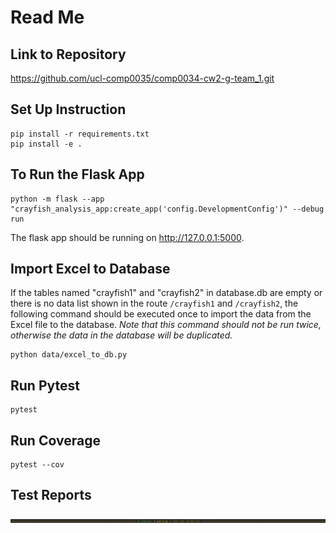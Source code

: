 # Read Me

## Link to Repository
https://github.com/ucl-comp0035/comp0034-cw2-g-team_1.git


## Set Up Instruction
```shell
pip install -r requirements.txt
pip install -e .
```

## To Run the Flask App
```shell
python -m flask --app "crayfish_analysis_app:create_app('config.DevelopmentConfig')" --debug run
```
The flask app should be running on http://127.0.0.1:5000.

## Import Excel to Database
If the tables named "crayfish1" and "crayfish2" in database.db are empty or there is no data list shown in the route 
```/crayfish1``` and ```/crayfish2```, the following command should be executed once 
to import the data from the Excel file to the database. *Note that this command should not be run twice,
otherwise the data in the database will be duplicated.*
```shell
python data/excel_to_db.py
```

## Run Pytest
```shell
pytest
```

## Run Coverage
```shell
pytest --cov 
```

## Test Reports
![Screenshot](Screenshots/test-report.png)
